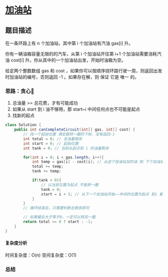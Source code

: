 # [加油站](加油站"[题目地址](https://leetcode.cn/problems/gas-station/description/)")

## 题目描述
在一条环路上有 n 个加油站，其中第 i 个加油站有汽油 gas[i] 升。

你有一辆油箱容量无限的的汽车，从第 i 个加油站开往第 i+1 个加油站需要消耗汽油 cost[i] 升。你从其中的一个加油站出发，开始时油箱为空。

给定两个整数数组 gas 和 cost ，如果你可以按顺序绕环路行驶一周，则返回出发时加油站的编号，否则返回 -1 。如果存在解，则 保证 它是 唯一 的。

### 思路：贪心🌟
1. 总油量 >= 总花费，才有可能成功
2. 如果从 start 到 i 油不够用，那 start~i 中间任何点也不可能是起点
3. 找新的起点

```java
class Solution {
    public int canCompleteCircuit(int[] gas, int[] cost) {
        // 找一个起始位置 满足能转一圈的下标，没有返回-1
        int total = 0; // 总油量剩余
        int start = 0; // 起始位置
        int tank = 0; // 当前从起点到 i 的油量剩余

        for(int i = 0; i < gas.length; i++){
            int temp = gas[i] - cost[i]; // 从这个加油站加的油 到 下个加油站消耗 后的剩余
            total += temp;
            tank += temp;

            if(tank < 0){
                // 以当前位置为起点 不能转一圈
                tank = 0;
                start = i + 1; // 从下一个加油站开始——中间的位置为起点 到i 都会出现负数
            }
        }
        // 循环结束后，只需要判断总剩余即可

        // 如果最后大于等于0，一定可以转完一圈
        return total >= 0 ? start : -1; 
    }
}
```

#### 复杂度分析
时间复杂度：O(n)
空间复杂度：O(1)

### 总结

